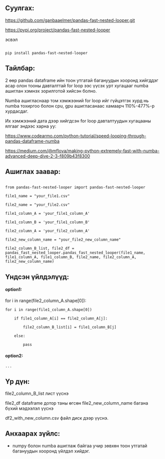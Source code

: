 ## Суулгах:



https://github.com/ganbaaelmer/pandas-fast-nested-looper.git

https://pypi.org/project/pandas-fast-nested-looper

эсвэл

```

pip install pandas-fast-nested-looper

```
## Тайлбар:

2 өөр pandas dataframe ийн тоон утгатай багануудын хооронд хийгддэг асар олон тооны давталттай for loop ээс үүсэх урт хугацааг numba ашиглан хэмнэх зорилготой хийсэн болно.

Numba ашигласнаар том хэмжээний for loop ийг гүйцэтгэх хурд нь numba тохиргоо болон cpu, gpu ашигласанаас хамаарч 110%-477%-р хурдасдаг.

Их хэмжээний дата дээр хийгдсэн for loop давталтуудын хугацааны ялгааг эндээс харна уу:

https://www.codearmo.com/python-tutorial/speed-looping-through-pandas-dataframe-numba

https://medium.com/@mflova/making-python-extremely-fast-with-numba-advanced-deep-dive-2-3-f809b43f8300

## Ашиглах заавар:

```

from pandas-fast-nested-looper import pandas-fast-nested-looper

file1_name = "your_file1.csv"

file2_name = "your_file2.csv"

file1_column_A = 'your_file1_column_A'

file1_column_B = 'your_file1_column_B'

file2_column_A = 'your_file2_column_A'

file2_new_column_name = "your_file2_new_column_name"

file2_column_B_list, file2_df = pandas_fast_nested_looper.pandas_fast_nested_looper(file1_name, file1_column_A, file1_column_B, file2_name, file2_column_A, file2_new_column_name)

```

## Үндсэн үйлдэлүүд:

#### option1:

for i in range(file2_column_A.shape[0]):

    for i in range(file1_column_A.shape[0])

        if file1_column_A[i] == file2_column_A[j]:

            file2_column_B_list[i] = file1_column_B[j]

        else:

            pass

#### option2:

    ...

## Үр дүн:

file2_column_B_list лист үүснэ

file2_df dataframe дотор таны өгсөн file2_new_column_name багана бүхий мэдээлэл үүснэ

df2_with_new_column.csv файл диск дээр үүснэ.

## Анхаарах зүйлс:

- numpy болон numba ашиглаж байгаа учир зөвхөн тоон утгатай багануудын хооронд үйлдэл хийдэг. 
